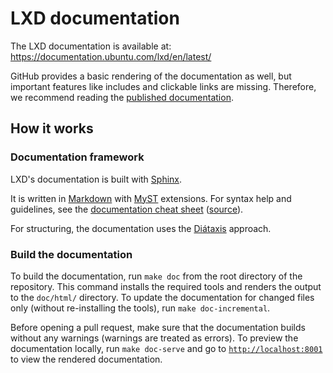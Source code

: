 # LXD documentation

The LXD documentation is available at: <https://documentation.ubuntu.com/lxd/en/latest/>

GitHub provides a basic rendering of the documentation as well, but important features like includes and clickable links are missing. Therefore, we recommend reading the [published documentation](https://documentation.ubuntu.com/lxd/en/latest/).

## How it works

<!-- Include start docs -->

### Documentation framework

LXD's documentation is built with [Sphinx](https://www.sphinx-doc.org/en/master/index.html).

It is written in [Markdown](https://commonmark.org/) with [MyST](https://myst-parser.readthedocs.io/) extensions.
For syntax help and guidelines, see the [documentation cheat sheet](https://documentation.ubuntu.com/lxd/en/latest/doc-cheat-sheet/) ([source](https://raw.githubusercontent.com/canonical/lxd/main/doc/doc-cheat-sheet.md)).

For structuring, the documentation uses the [Diátaxis](https://diataxis.fr/) approach.

### Build the documentation

To build the documentation, run `make doc` from the root directory of the repository.
This command installs the required tools and renders the output to the `doc/html/` directory.
To update the documentation for changed files only (without re-installing the tools), run `make doc-incremental`.

Before opening a pull request, make sure that the documentation builds without any warnings (warnings are treated as errors).
To preview the documentation locally, run `make doc-serve` and go to [`http://localhost:8001`](http://localhost:8001) to view the rendered documentation.
